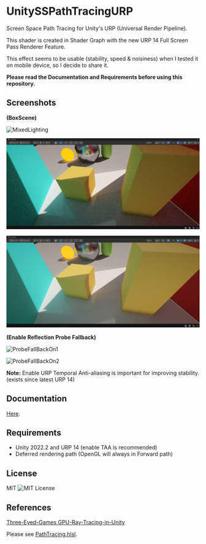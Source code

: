 UnitySSPathTracingURP
=============

 Screen Space Path Tracing for Unity's URP (Universal Render Pipeline).

 This shader is created in Shader Graph with the new URP 14 Full Screen Pass Renderer Feature.

 This effect seems to be usable (stability, speed & noisiness) when I tested it on mobile device, so I decide to share it.

 **Please read the Documentation and Requirements before using this repository.**
 
Screenshots
------------
**(BoxScene)**

 ![MixedLighting](https://github.com/jiaozi158/UnitySSPathTracingURP/blob/main/Documentation/Images/BoxScene/URP_ScreenSpacePathTracing_MixedLighting.jpg)

 ![WithoutAccumulation](https://github.com/jiaozi158/UnitySSPathTracingURP/blob/main/Documentation/Images/BoxScene/URP_ScreenSpacePathTracing_Moving.jpg)

 ![WithAccumulation](https://github.com/jiaozi158/UnitySSPathTracingURP/blob/main/Documentation/Images/BoxScene/URP_ScreenSpacePathTracing.jpg)

**(Enable Reflection Probe Fallback)**

 ![ProbeFallBackOn1](https://github.com/jiaozi158/UnitySSPathTracingURP/blob/main/Documentation/Images/BoxScene/ProbeFallBack.jpg)

 ![ProbeFallBackOn2](https://github.com/jiaozi158/UnitySSPathTracingURP/blob/main/Documentation/Images/BoxScene/EmissionFromReflectionProbe.jpg)

 **Note:** Enable URP Temporal Anti-aliasing is important for improving stability. (exists since latest URP 14)

Documentation
------------
[Here](https://github.com/jiaozi158/UnitySSPathTracingURP/blob/main/Documentation/Documentation.md).

Requirements
------------
- Unity 2022.2 and URP 14 (enable TAA is recommended)
- Deferred rendering path (OpenGL will always in Forward path)

License
------------
MIT ![MIT License](http://img.shields.io/badge/license-MIT-blue.svg?style=flat)

References
------------
[Three-Eyed-Games GPU-Ray-Tracing-in-Unity](http://three-eyed-games.com/2018/05/03/gpu-ray-tracing-in-unity-part-1/)

Please see [PathTracing.hlsl](https://github.com/jiaozi158/UnitySSPathTracingURP/blob/main/Assets/Shaders/ScreenSpacePathTracing/PathTracing.hlsl).
